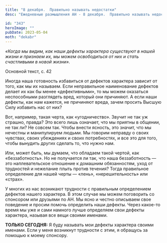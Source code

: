 ```yaml
---
title: "8 декабря.  Правильно называть недостатки"
desc: "Ежедневные размышления АН - 8 декабря.  Правильно называть недостатки"

id: "343"
heroImage: ""
pubDate: 2023-05-04
moth: "dekabr"
---
```


_«Когда мы видим, как наши дефекты характера существуют в нашей жизни и
признаем их, мы можем освободиться от них и стать счастливыми в новой жизни»._

Основной текст, с. 42

Иногда наша готовность избавиться от дефектов характера зависит от того, как
мы их называем. Если неправильное наименование дефектов делает их как бы менее
«дефективными», то мы можем оказаться неспособными разглядеть вред, который
они причиняют. А если наши дефекты, как нам кажется, не причиняют вреда, зачем
просить Высшую Силу избавить нас от них?

Вот, например, такая черта, как «угодничество». Звучит не так уж страшно,
правда? Это всего лишь означает, что мы приятны в общении, не так ли? Не
совсем так. Чтобы внести ясность, это значит, что мы нечестны и манипулируем
людьми. Мы говорим неправду о своих чувствах, своих убеждениях и своих
потребностях, и все это для того, чтобы вынудить других сделать то, что нужно
нам.

Или, может быть, мы думаем, что обладаем такой чертой, как «беззаботность». Но
не получается ли так, что наша беззаботность — это наплевательское отношение к
домашним обязанностям, уход от трудностей и нежелание плыть против течения?
Тогда правильное определение для нашей черты — «лень», «нерешительность» или
«страх».

У многих из нас возникают трудности с правильным определением дефектов нашего
характера. В этом случае мы можем поговорить со спонсором или друзьями по АН.
Мы ясно и честно описываем свое поведение и просим помочь определить наши
дефекты. Через какое-то время мы уже и сами намного лучше определяем свои
дефекты характера, называя все вещи своими именами.

**ТОЛЬКО СЕГОДНЯ:** Я буду называть мои дефекты характера своими именами. Если
у меня возникнут трудности с этим, я обращусь за помощью к моему спонсору.
